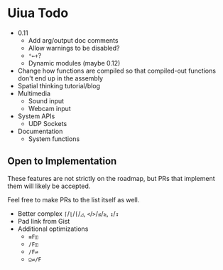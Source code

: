 # Uiua Todo

- 0.11
  - Add arg/output doc comments
  - Allow warnings to be disabled?
  - `°⟜+`?
  - Dynamic modules (maybe 0.12)
- Change how functions are compiled so that compiled-out functions don't end up in the assembly
- Spatial thinking tutorial/blog
- Multimedia
  - Sound input
  - Webcam input
- System APIs
  - UDP Sockets
- Documentation
  - System functions

## Open to Implementation

These features are not strictly on the roadmap, but PRs that implement them will likely be accepted.

Feel free to make PRs to the list itself as well.

- Better complex `⌈`/`⌊`/`⁅`/`◿`, `<`/`>`/`≤`/`≥`, `↥`/`↧`
- Pad link from Gist
- Additional optimizations
  - `≡F◫`
  - `/F◫`
  - `/F⇌`
  - `⍜⇌/F`
